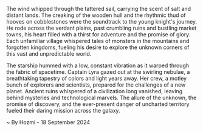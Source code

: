 
The wind whipped through the tattered sail, carrying the scent of salt and distant lands. The creaking of the wooden hull and the rhythmic thud of hooves on cobblestones were the soundtrack to the young knight's journey. He rode across the verdant plains, past crumbling ruins and bustling market towns, his heart filled with a thirst for adventure and the promise of glory. Each unfamiliar village whispered tales of monsters in the mountains and forgotten kingdoms, fueling his desire to explore the unknown corners of this vast and unpredictable world.

The starship hummed with a low, constant vibration as it warped through the fabric of spacetime.  Captain Lyra gazed out at the swirling nebulae, a breathtaking tapestry of colors and light years away.  Her crew, a motley bunch of explorers and scientists, prepared for the challenges of a new planet.  Ancient ruins whispered of a civilization long vanished, leaving behind mysteries and technological marvels.  The allure of the unknown, the promise of discovery, and the ever-present danger of uncharted territory fueled their daring mission across the galaxy. 

~ By Hozmi - 18 September 2024
